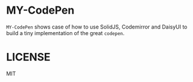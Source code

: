 # MY-CodePen
`MY-CodePen` shows case of how to use SolidJS, Codemirror and DaisyUI to build a tiny implementation of the great `codepen`.


# LICENSE
MIT


